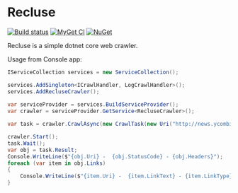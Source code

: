 # Recluse
[![Build status](https://ci.appveyor.com/api/projects/status/f98p4bm9gvxay433/branch/master?svg=true)](https://ci.appveyor.com/project/hjalle/recluse/branch/master)
[![MyGet CI](https://img.shields.io/myget/hjalle/v/Recluse.Core.svg)](http://myget.org/gallery/hjalle)
[![NuGet](https://img.shields.io/nuget/v/Recluse.Core.svg)](https://www.nuget.org/packages/Recluse.Core/)



Recluse is a simple dotnet core web crawler.

Usage from Console app:
```cs
IServiceCollection services = new ServiceCollection();

services.AddSingleton<ICrawlHandler, LogCrawlHandler>();
services.AddRecluseCrawler();
            
var serviceProvider = services.BuildServiceProvider();
var crawler = serviceProvider.GetService<RecluseCrawler>();

var task = crawler.CrawlAsync(new CrawlTask(new Uri("http://news.ycombinator.com")));

crawler.Start();
task.Wait();
var obj = task.Result;
Console.WriteLine($"{obj.Uri} -  {obj.StatusCode} - {obj.Headers}");
foreach (var item in obj.Links)
{
    Console.WriteLine($"{item.Uri} -  {item.LinkText} - {item.LinkType}");
}
```

